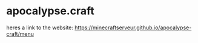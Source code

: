 # apocalypse.craft
heres a link to the website: https://minecraftserveur.github.io/apocalypse-craft/menu
